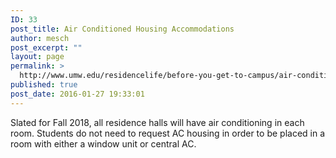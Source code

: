 ```yaml
---
ID: 33
post_title: Air Conditioned Housing Accommodations
author: mesch
post_excerpt: ""
layout: page
permalink: >
  http://www.umw.edu/residencelife/before-you-get-to-campus/air-conditioned/
published: true
post_date: 2016-01-27 19:33:01
---
```

Slated for Fall 2018, all residence halls will have air conditioning in each room. Students do not need to request AC housing in order to be placed in a room with either a window unit or central AC.